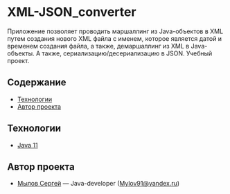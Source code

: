 # XML-JSON_converter
Приложение позволяет проводить маршаллинг из Java-объектов в XML путем создания нового XML файла с именем, которое является датой и временем создания файла, а также, демаршаллинг из XML в Java-объекты. А также, сериализацию/десериализацию в JSON. Учебный проект.


## Содержание
- [Технологии](#технологии)
- [Автор проекта](#автор-проекта)


## Технологии
- [Java 11](https://www.java.com/ru/)


## Автор проекта
  - [Мылов Сергей](https://github.com/Mylov91) — Java-developer (Mylov91@yandex.ru)
